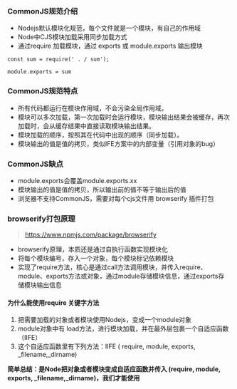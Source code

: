 ### CommonJS规范介绍
- Nodejs默认模块化规范，每个文件就是一个模块，有自己的作用域
- Node中CJS模块加载采用同步加载方式
- 通过require 加载模块，通过 exports 或 module.exports 输出模块
```
const sum = require(' . / sum');

module.exports = sum
```
### CommonJS规范特点
- 所有代码都运行在模块作用域，不会污染全局作用域。
- 模块可以多次加载，第一次加载时会运行模块，模块输出结果会被缓存，再次加载时，会从缓存结果中直接读取模块输出结果。
- 模块加载的顺序，按照其在代码中出现的顺序（同步加载）。
- 模块输出的值是值的拷贝，类似IFE方案中的内部变量（引用对象的bug）

### CommonJS缺点
- module.exports会覆盖module.exports.xx
- 模块输出的值是值的拷贝，所以输出前的值不等于输出后的值
- 浏览器不支持CommonJS，需要对每个cjs文件用 browserify 插件打包

### browserify打包原理
> https://www.npmjs.com/package/browserify

- browserify原理，本质还是通过自执行函数实现模块化
- 将每个模块编号，存入一个对象，每个模块标记依赖模块
- 实现了require方法，核心是通过call方法调用模块，并传入require、module、exports方法或对象，通过module存储模块信息，通过exports存
储模块输出信息

#### 为什么能使用require 关键字方法
1. 把需要加载的对象或者模块使用Nodejs，变成一个module对象
2. module对象中有 load方法，进行模块加载，并在最外层包裹一个自适应函数（IIFE）
3. 这个自适应函数里有下列方法：IIFE ( require, module, exports, _filename,_dirname)

**简单总结：是Node把对象或者模块变成自适应函数并传入 (require, module, exports, _filename,_dirname)，我们才能使用**
